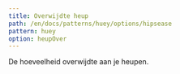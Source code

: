 ```yaml
---
title: Overwijdte heup
path: /en/docs/patterns/huey/options/hipsease
pattern: huey
option: heupOver
---
```


De hoeveelheid overwijdte aan je heupen.